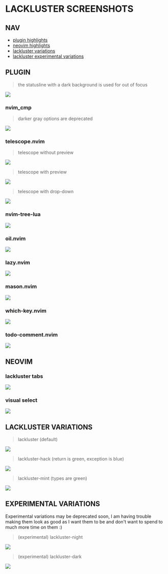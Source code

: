 # LACKLUSTER SCREENSHOTS

## NAV
* [plugin highlights](#plugin)
* [neovim highlights](#neovim)
* [lackluster variations](#lackluster-variations)
* [lackluster experimental variations](#experimental-variations)

## PLUGIN
> the statusline with a dark background is used for out of focus

![](./asset/img/detail/lackluster-lualine.png)

### nvim_cmp
> darker gray options are deprecated

![](./asset/img/detail/lackluster-cmp.png)

### telescope.nvim
> telescope without preview

![](./asset/img/detail/lackluster-telescope-no-preview.png)
> telescope with preview

![](./asset/img/detail/lackluster-telescope-preview.png)
> telescope with drop-down

![](./asset/img/detail/lackluster-telescope-dropdown.png)

### nvim-tree-lua
![](./asset/img/detail/lackluster-tree.png)

### oil.nvim
![](./asset/img/detail/lackluster-oil.png)

### lazy.nvim
![](./asset/img/detail/lackluster-lazy.png)

### mason.nvim
![](./asset/img/detail/lackluster-mason.png)

### which-key.nvim
![](./asset/img/detail/lackluster-which-key.png)

### todo-comment.nvim
![](./asset/img/detail/lackluster-todo.png)

## NEOVIM
### lackluster tabs
![](./asset/img/detail/lackluster-tabs.png)

### visual select
![](./asset/img/detail/lackluster-visual.png)


## LACKLUSTER VARIATIONS

> lackluster (default)

![](./asset/img/theme/lackluster-default.png)

> lackluster-hack (return is green, exception is blue)

![](./asset/img/theme/lackluster-hack.png)

> lackluster-mint (types are green)

![](./asset/img/theme/lackluster-mint.png)

## EXPERIMENTAL VARIATIONS
Experimental variations may be deprecated soon, I am having trouble making them look as
good as I want them to be and don't want to spend to much more time on them :)

> (experimental) lackluster-night

![](./asset/img/theme/lackluster-night.png)

> (experimental) lackluster-dark

![](./asset/img/theme/lackluster-dark.png)

